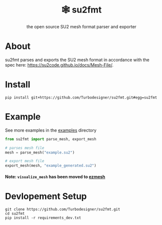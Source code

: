 <h1 align="center">🕸️ su2fmt</h1>

<p align="center">the open source SU2 mesh format parser and exporter</p>



# About
su2fmt parses and exports the SU2 mesh format in accordance with the spec here:
https://su2code.github.io/docs/Mesh-File/.


# Install
```
pip install git+https://github.com/Turbodesigner/su2fmt.git#egg=su2fmt
```

# Example
See more examples in the [examples](/examples) directory

```python
from su2fmt import parse_mesh, export_mesh

# parses mesh file
mesh = parse_mesh("example.su2")

# export mesh file
export_mesh(mesh, "example_generated.su2")
```
#### Note: `visualize_mesh` has been moved to [ezmesh](https://github.com/Turbodesigner/ezmesh)


# Devlopement Setup
```
git clone https://github.com/Turbodesigner/su2fmt.git
cd su2fmt
pip install -r requirements_dev.txt
```
